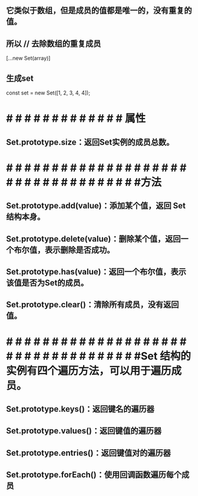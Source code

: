 ## 它类似于数组，但是成员的值都是唯一的，没有重复的值。
## 所以 // 去除数组的重复成员
[...new Set(array)]

## 生成set
const set = new Set([1, 2, 3, 4, 4]);
# # # # # # # # # # # # # # 属性
## Set.prototype.size：返回Set实例的成员总数。

# # # # # # # # # # # # # # # # # # # # # # # # # # # # # # # # # # # #方法

## Set.prototype.add(value)：添加某个值，返回 Set 结构本身。
## Set.prototype.delete(value)：删除某个值，返回一个布尔值，表示删除是否成功。
## Set.prototype.has(value)：返回一个布尔值，表示该值是否为Set的成员。
## Set.prototype.clear()：清除所有成员，没有返回值。



# # # # # # # # # # # # # # # # # # # # # # # # # # # # # # # # # # # #Set 结构的实例有四个遍历方法，可以用于遍历成员。

## Set.prototype.keys()：返回键名的遍历器
## Set.prototype.values()：返回键值的遍历器
## Set.prototype.entries()：返回键值对的遍历器
## Set.prototype.forEach()：使用回调函数遍历每个成员
